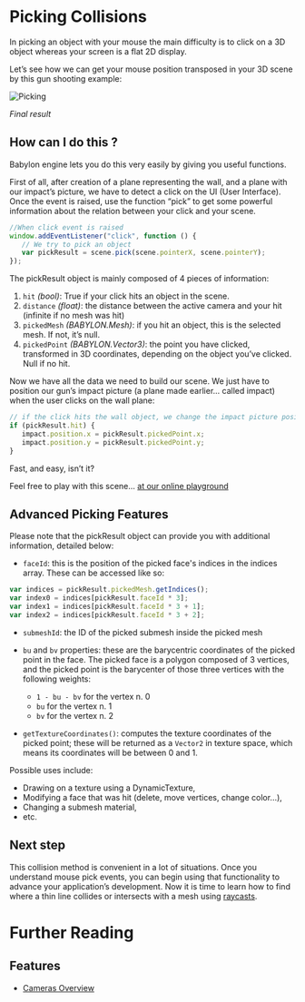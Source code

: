 # Picking Collisions

In picking an object with your mouse the main difficulty is to click on a 3D object whereas your screen is a flat 2D display.

Let’s see how we can get your mouse position transposed in your 3D scene by this gun shooting example:

![Picking](/img/how_to/Collisions%20PickResult/11.png)

_Final result_

## How can I do this ?

Babylon engine lets you do this very easily by giving you useful functions.

First of all, after creation of a plane representing the wall, and a plane with our impact’s picture, we have to detect a click on the UI (User Interface). Once the event is raised, use the function “pick” to get some powerful information about the relation between your click and your scene.

```javascript
//When click event is raised
window.addEventListener("click", function () {
   // We try to pick an object
   var pickResult = scene.pick(scene.pointerX, scene.pointerY);
});
```
 
The pickResult object is mainly composed of 4 pieces of information:

1. `hit` *(bool)*: True if your click hits an object in the scene.
2. `distance` *(float)*: the distance between the active camera and your hit (infinite if no mesh was hit)
3. `pickedMesh` *(BABYLON.Mesh)*: if you hit an object, this is the selected mesh. If not, it’s null.
4. `pickedPoint` *(BABYLON.Vector3)*: the point you have clicked, transformed in 3D coordinates, depending on the object you’ve clicked. Null if no hit.

Now we have all the data we need to build our scene. We just have to position our gun’s impact picture (a plane made earlier... called impact) when the user clicks on the wall plane:

```javascript
// if the click hits the wall object, we change the impact picture position
if (pickResult.hit) {
   impact.position.x = pickResult.pickedPoint.x;
   impact.position.y = pickResult.pickedPoint.y;
}
```

Fast, and easy, isn’t it?

Feel free to play with this scene... [at our online playground](https://www.babylonjs-playground.com/#NU4F6Y)

## Advanced Picking Features

Please note that the pickResult object can provide you with additional information, detailed below:

- `faceId`: this is the position of the picked face's indices in the indices array. These can be accessed like so:

```javascript
var indices = pickResult.pickedMesh.getIndices();
var index0 = indices[pickResult.faceId * 3];
var index1 = indices[pickResult.faceId * 3 + 1];
var index2 = indices[pickResult.faceId * 3 + 2];
```

- `submeshId`: the ID of the picked submesh inside the picked mesh

- `bu` and `bv` properties: these are the barycentric coordinates of the picked point in the face. The picked face is a polygon composed of 3 vertices, and the picked point is the barycenter of those three vertices with the following weights:

  * `1 - bu - bv` for the vertex n. 0
  * `bu` for the vertex n. 1
  * `bv` for the vertex n. 2

- `getTextureCoordinates()`: computes the texture coordinates of the picked point; these will be returned as a `Vector2` in texture space, which means its coordinates will be between 0 and 1.

Possible uses include:

- Drawing on a texture using a DynamicTexture,
- Modifying a face that was hit (delete, move vertices, change color...),
- Changing a submesh material,
- etc.


## Next step

This collision method is convenient in a lot of situations. Once you understand mouse pick events, you can begin using that functionality to advance your application’s development. Now it is time to learn how to find where a thin line collides or intersects with a mesh using [raycasts](/babylon101/Raycasts).

# Further Reading

## Features

- [Cameras Overview](/features/Cameras)

 
